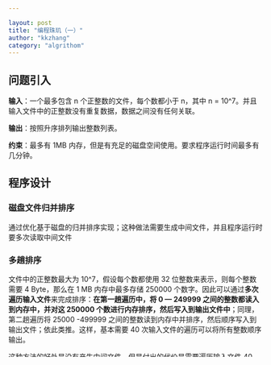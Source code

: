 ```yaml
---

layout: post
title: "编程珠玑（一）"
author: "kkzhang"
category: "algrithom"
---
```


## 问题引入

**输入**：一个最多包含 n 个正整数的文件，每个数都小于 n，其中 n = 10^7。并且输入文件中的正整数没有重复数据，数据之间没有任何关联。

**输出**：按照升序排列输出整数列表。

**约束**：最多有 1MB 内存，但是有充足的磁盘空间使用。要求程序运行时间最多有几分钟。

## 程序设计

### 磁盘文件归并排序

通过优化基于磁盘的归并排序实现；这种做法需要生成中间文件，并且程序运行时要多次读取中间文件

### 多趟排序

文件中的正整数最大为 10^7，假设每个数都使用 32 位整数来表示，则每个整数需要 4 Byte，那么在 1 MB 内存中最多存储 250000 个数字。因此可以通过**多次遍历输入文件**来完成排序：**在第一趟遍历中，将 0 — 249999 之间的整数都读入到内存中，并对这 250000 个数进行内存排序，然后写入到输出文件中**；同理，第二趟遍历将 25000 -499999 之间的整数读到内存中并排序，然后顺序写入到输出文件；依此类推。这样，基本需要 40 次输入文件的遍历可以将所有整数顺序输出。

这种方法的好处是没有产生中间文件，但是付出的代价是需要遍历输入文件 40 次。

### 位图排序

优势：读取输入文件一次，并且没有中间文件产生。

位图数据结构**描述了一个有限定义域内的稠密集合，其中每一个元素最多出现一次并且没有其他任何数据与该元素相关联**。

> 即使这些条件没有完全满足（例如存在重复元素或者额外的数据），也可以用有限定义域内的键作为一个表项更复杂的表格的索引。

位图或位向量表示集合：*当整数 i 在原数组中存在时，则位图中第 i 位为 1；否则为 0*。用一个长度为 20 位的数组表示所有元素都小于 20 的非负整数集合。

```java
// 原始数据
[1,2,3,5,8,13]
// 位图表示
0 1 1 1 0 1 0 0 1 0 0 0 0 1 0 0 0 0 0 0 
```

在上面的问题中，我们使用一个具有 10^7 个位的数组表示整个文件中整数的集合，当整数 i 在文件中存在时，第 i 位为 1. 

使用位图来实现利用了三个在排序问题中并不常见的属性：

1. 输入数据限制在相对较小的范围内
2. 数据没有重复
3. 对每个记录而言，除了单一整数外，没有任何其他关联数据

## 实现

位图排序实现分为三步：

* 所有位置 0
* 通过遍历输入文件来建立集合，将每个对应的位都置为 1
* 遍历位图数组，如果该位为 1，则输出对应的整数

```java
// initialize
for i = [0,n)
    bit[i] = 0
// insert present elements into set
for i in the file
    bit[i] = 1
// write sorted output
for i = [0,n)
    if bit[i] == 1
         write i output
```

## 引申

1. 通过位逻辑运算实现位向量
2. 如何生成 0 至 n-1 之间的 k 个不同的随机整数
3. 如果每个整数不是最多出现 1 次，而是最多出现 10 次，如何处理



